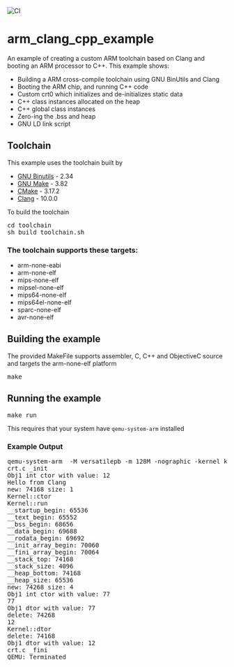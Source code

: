 ![CI](https://github.com/teverett/arm_clang_cpp_example/workflows/CI/badge.svg)

# arm_clang_cpp_example

An example of creating a custom ARM toolchain based on Clang and booting an ARM processor to C++.  This example shows:

* Building a ARM cross-compile toolchain using GNU BinUtils and Clang
* Booting the ARM chip, and running C++ code
* Custom crt0 which initializes and de-initializes static data
* C++ class instances allocated on the heap 
* C++ global class instances
* Zero-ing the .bss and heap
* GNU LD link script

## Toolchain

This example uses the toolchain built by 

* [GNU Binutils](https://www.gnu.org/software/binutils/) - 2.34
* [GNU Make](https://www.gnu.org/software/make/) - 3.82
* [CMake](https://cmake.org/) - 3.17.2
* [Clang](https://clang.llvm.org/) - 10.0.0

To build the toolchain

<pre>
cd toolchain
sh build_toolchain.sh
</pre>

### The toolchain supports these targets:

* arm-none-eabi 
* arm-none-elf 
* mips-none-elf 
* mipsel-none-elf 
* mips64-none-elf 
* mips64el-none-elf 
* sparc-none-elf 
* avr-none-elf

## Building the example

The provided MakeFile supports assembler, C, C++ and ObjectiveC source and targets the arm-none-elf platform

<pre>
make
</pre>

## Running the example

<pre>
make run
</pre>

This requires that your system have `qemu-system-arm` installed

### Example Output

<pre>
qemu-system-arm  -M versatilepb -m 128M -nographic -kernel kernel.bin
crt.c _init
Obj1 int ctor with value: 12
Hello from Clang
new: 74168 size: 1
Kernel::ctor
Kernel::run
__startup_begin: 65536
__text_begin: 65552
__bss_begin: 68656
__data_begin: 69688
__rodata_begin: 69692
__init_array_begin: 70060
__fini_array_begin: 70064
__stack_top: 74168
__stack_size: 4096
__heap_bottom: 74168
__heap_size: 65536
new: 74268 size: 4
Obj1 int ctor with value: 77
77
Obj1 dtor with value: 77
delete: 74268
12
Kernel::dtor
delete: 74168
Obj1 dtor with value: 12
crt.c _fini
QEMU: Terminated
</pre>
